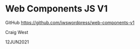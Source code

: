 # Web Components JS V1

GitHub https://github.com/iwswordpress/web-components-v1

Craig West

12JUN2021
